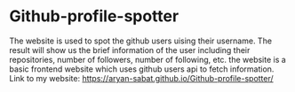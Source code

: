# Github-profile-spotter
The website is used to spot the github users uising their username. The result will show us the brief information of the user including their repositories, number of followers, number of following, etc. the website is a basic frontend website which uses github users api to fetch information.
Link to my website: https://aryan-sabat.github.io/Github-profile-spotter/
